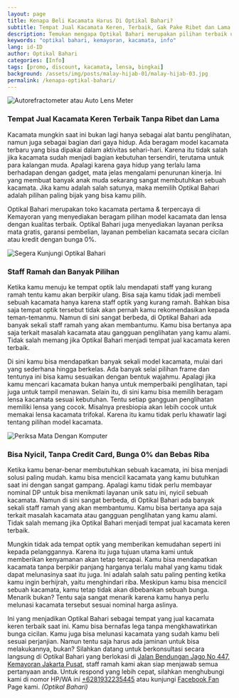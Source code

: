 ```yaml
---
layout: page
title: Kenapa Beli Kacamata Harus Di Optikal Bahari?
subtitle: Tempat Jual Kacamata Keren, Terbaik, Gak Pake Ribet dan Lama
description: Temukan mengapa Optikal Bahari merupakan pilihan terbaik untuk membeli kacamata. Kami menawarkan pilihan model & lensa berkualitas, program cicilan & jaminan kepuasan pelanggan
keywords: "optikal bahari, kemayoran, kacamata, info"
lang: id-ID
author: Optikal Bahari
categories: [Info]
tags: [promo, discount, kacamata, lensa, bingkai]
background: /assets/img/posts/malay-hijab-01/malay-hijab-03.jpg
permalink: /kenapa-optikal-bahari/
---
```


<div class="card shadow p-3 bg-white mb-5">
  <img src="{{"/assets/img/posts/periksa-mata/periksa-mata-gratis-optikal-bahari-4.jpg" | relative_url }}" 
      class="card-img-top"
      title="Autorefractometer atau Auto Lens Meter"
      alt="Autorefractometer atau Auto Lens Meter">
    <div class="card-body">
      <h3 class="card-title">
        Tempat Jual Kacamata Keren Terbaik Tanpa Ribet dan Lama
      </h3>
      <p class="card-text text-justify">
        Kacamata mungkin saat ini bukan lagi hanya sebagai alat bantu penglihatan, namun juga sebagai bagian dari gaya hidup. Ada beragam model kacamata terbaru yang bisa dipakai dalam aktivitas sehari-hari. Karena itu tidak salah jika kacamata sudah menjadi bagian kebutuhan tersendiri, terutama untuk para kalangan muda. Apalagi karena gaya hidup yang terlalu lama berhadapan dengan gadget, mata jelas mengalami penurunan kinerja. Ini yang membuat banyak anak muda sekarang sangat membutuhkan sebuah kacamata. Jika kamu adalah salah satunya, maka memilih Optikal Bahari adalah pilihan paling bijak yang bisa kamu pilih.
      </p>
      <p>
        Optikal Bahari merupakan toko kacamata pertama & terpercaya di Kemayoran yang menyediakan beragam pilihan model kacamata dan lensa dengan kualitas terbaik. Optikal Bahari juga menyediakan layanan periksa mata gratis, garansi pembelian, layanan pembelian kacamata secara cicilan atau kredit dengan bunga 0%.
      </p>
    </div>
</div>

<div class="card shadow p-3 bg-white mb-5">
  <img src="{{"/assets/img/posts/periksa-mata/periksa-mata-gratis-optikal-bahari-6.jpg" | relative_url }}"            
      class="card-img-top"
      title="Segera Kunjungi Optikal Bahari"
      alt="Segera Kunjungi Optikal Bahari">
    <div class="card-body">
      <h3 class="card-title">
        Staff Ramah dan Banyak Pilihan
      </h3>
      <p class="card-text text-justify">
        Ketika kamu menuju ke tempat optik lalu mendapati staff yang kurang ramah tentu kamu akan berpikir ulang. Bisa saja kamu tidak jadi membeli sebuah kacamata hanya karena staff optik yang kurang ramah. Bahkan bisa saja tempat optik tersebut tidak akan pernah kamu rekomendasikan kepada teman-temanmu. Namun di sini sangat berbeda, di Optikal Bahari ada banyak sekali staff ramah yang akan membantumu. Kamu bisa bertanya apa saja terkait masalah kacamata atau gangguan penglihatan yang kamu alami. Tidak salah memang jika Optikal Bahari menjadi tempat jual kacamata keren terbaik.
      </p>
      <p>
        Di sini kamu bisa mendapatkan banyak sekali model kacamata, mulai dari yang sederhana hingga berkelas. Ada banyak selai pilihan frame dan tentunya ini bisa kamu sesuaikan dengan bentuk wajahmu. Apalagi jika kamu mencari kacamata bukan hanya untuk memperbaiki penglihatan, tapi juga untuk tampil menawan. Selain itu, di sini kamu bisa memilih beragam lensa kacamata sesuai kebutuhan. Tentu setiap gangguan penglihatan memiliki lensa yang cocok. Misalnya presbiopia akan lebih cocok untuk memakai lensa kacamata trifokal. Karena itu kamu tidak perlu khawatir lagi tentang pilihan model kacamata.
      </p>
  </div>
</div>

<div class="card shadow p-3 bg-white mb-5">
  <img src="{{"/assets/img/posts/periksa-mata/periksa-mata-gratis-optikal-bahari-10.jpg" | relative_url }}" 
      class="card-img-top" 
      title="Periksa Mata Dengan Komputer"
      alt="Periksa Mata Dengan Komputer">
  <div class="card-body">
    <h3 class="card-title">Bisa Nyicil, Tanpa Credit Card, Bunga 0% dan Bebas Riba</h3>
    <p class="card-text text-justify">
      Ketika kamu benar-benar membutuhkan sebuah kacamata, ini bisa menjadi solusi paling mudah. kamu bisa mencicil kacamata yang kamu butuhkan saat ini dengan sangat gampang. Apalagi kamu tidak perlu membayar nominal DP untuk bisa menikmati layanan unik satu ini, nyicil sebuah kacamata. Namun di sini sangat berbeda, di Optikal Bahari ada banyak sekali staff ramah yang akan membantumu. Kamu bisa bertanya apa saja terkait masalah kacamata atau gangguan penglihatan yang kamu alami. Tidak salah memang jika Optikal Bahari menjadi tempat jual kacamata keren terbaik.
    </p>
    <p>
      Mungkin tidak ada tempat optik yang memberikan kemudahan seperti ini kepada pelanggannya. Karena itu juga tujuan utama kami untuk memberikan kenyamanan akan tetap tercapai. Kamu bisa mendapatkan kacamata tanpa berpikir panjang harganya terlalu mahal yang kamu tidak dapat melunasinya saat itu juga. Ini adalah salah satu paling penting ketika kamu ingin berhijrah, yaitu menghindari riba. Meskipun kamu bisa mencicil sebuah kacamata, kamu tetap tidak akan dibebankan sebuah bunga. Menarik bukan? Tentu saja sangat menarik karena kamu hanya perlu melunasi kacamata tersebut sesuai nominal harga aslinya.
    </p>
    <p>
      Ini yang menjadikan Optikal Bahari sebagai tempat yang jual kacamata keren terbaik saat ini. Kamu bisa bernafas lega tanpa mengkhawatirkan bunga cicilan. Kamu juga bisa melunasi kacamata yang sudah kamu beli sesuai perjanjian. Namun tentu saja harus ada jaminan untuk bisa melakukannya, bukan? Silahkan datang untuk berkonsultasi secara langsung di Optikal Bahari yang berlokasi di <a href="{{"/lokasi" | relative_url }}" title="Jalan Bendungan Jago No 447, Kemayoran Jakarta Pusat">Jalan Bendungan Jago No 447, Kemayoran Jakarta Pusat</a>, staff ramah kami akan siap menjawab semua pertanyaan anda. Untuk respond yang lebih cepat, silahkan menghubungi kami di nomor HP/WA ini <a href="https://api.whatsapp.com/send?phone=6281932235445&text=Hallo%2C+saya+butuh+informasi+lebih+lanjut+mengenai+Optikal+Bahari" id="WhatsAppClick" class="WhatsAppCall" title="Call WhatsApp">+6281932235445</a> atau kunjungi <a href="https://www.facebook.com/optikalbahari" id="FBClick" title="Facebook Page Optikal Bahari" class="FacebookPage">Facebook Fan</a> Page kami. <em>(Optikal Bahari)</em>
    </p>
  </div>
</div>
